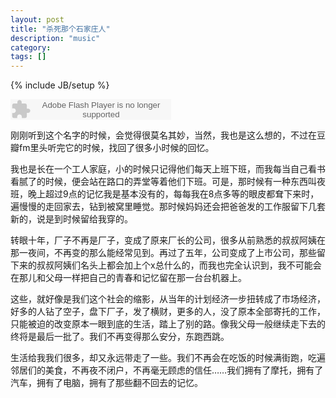 ```yaml
---
layout: post
title: "杀死那个石家庄人"
description: "music"
category: 
tags: []
---
```

{% include JB/setup %}

<embed src="http://www.xiami.com/widget/0_1769863612/singlePlayer.swf" type="application/x-shockwave-flash" width="257" height="33" wmode="transparent"></embed>

刚刚听到这个名字的时候，会觉得很莫名其妙，当然，我也是这么想的，不过在豆瓣fm里头听完它的时候，找回了很多小时候的回忆。

我也是长在一个工人家庭，小的时候只记得他们每天上班下班，而我每当自己看书看腻了的时候，便会站在路口的弄堂等着他们下班。可是，那时候有一种东西叫夜班，晚上超过9点的记忆我是基本没有的，每每我在8点多等的眼皮都耷下来时，遍慢慢的走回家去，钻到被窝里睡觉。那时候妈妈还会把爸爸发的工作服留下几套新的，说是到时候留给我穿的。

转眼十年，厂子不再是厂子，变成了原来厂长的公司，很多从前熟悉的叔叔阿姨在那一夜间，不再变的那么能经常见到。再过了五年，公司变成了上市公司，那些留下来的叔叔阿姨们名头上都会加上个x总什么的，而我也完全认识到，我不可能会在那儿和父母一样把自己的青春和记忆留在那一台台机器上。

这些，就好像是我们这个社会的缩影，从当年的计划经济一步扭转成了市场经济，好多的人钻了空子，盘下厂子，发了横财，更多的人，没了原本全部寄托的工作，只能被迫的改变原本一眼到底的生活，踏上了别的路。像我父母一般继续走下去的终将是最后一批了。我们不再变得那么安分，东跑西跳。

生活给我我们很多，却又永远带走了一些。我们不再会在吃饭的时候满街跑，吃遍邻居们的美食，不再夜不闭户，不再毫无顾虑的信任……我们拥有了摩托，拥有了汽车，拥有了电脑，拥有了那些翻不回去的记忆。
